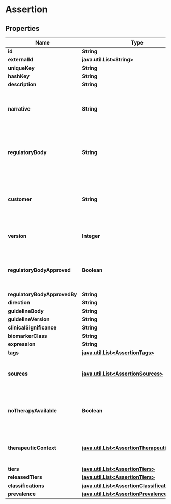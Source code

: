 # Assertion

## Properties
Name | Type | Description | Notes
------------ | ------------- | ------------- | -------------
**id** | **String** |  | 
**externalId** | **java.util.List&lt;String&gt;** |  |  [optional]
**uniqueKey** | **String** |  | 
**hashKey** | **String** |  | 
**description** | **String** |  |  [optional]
**narrative** | **String** | A human readeable narrative describing the assertion. |  [optional]
**regulatoryBody** | **String** | The regulatory body that has governance over this assertion. | 
**customer** | **String** | The customer identifier that has governance over this assertion. | 
**version** | **Integer** | The assertion set version number. | 
**regulatoryBodyApproved** | **Boolean** | If true, this assertion&#x27;s therapuetic context has regulatory approval. |  [optional]
**regulatoryBodyApprovedBy** | **String** |  |  [optional]
**direction** | **String** |  |  [optional]
**guidelineBody** | **String** |  |  [optional]
**guidelineVersion** | **String** |  |  [optional]
**clinicalSignificance** | **String** |  |  [optional]
**biomarkerClass** | **String** |  |  [optional]
**expression** | **String** |  |  [optional]
**tags** | [**java.util.List&lt;AssertionTags&gt;**](AssertionTags.md) |  |  [optional]
**sources** | [**java.util.List&lt;AssertionSources&gt;**](AssertionSources.md) | The supporting evidence for this assertion. |  [optional]
**noTherapyAvailable** | **Boolean** | If true, there is no therapy related to this assertion. |  [optional]
**therapeuticContext** | [**java.util.List&lt;AssertionTherapeuticContext&gt;**](AssertionTherapeuticContext.md) | The therapies associated with this assertion. |  [optional]
**tiers** | [**java.util.List&lt;AssertionTiers&gt;**](AssertionTiers.md) |  |  [optional]
**releasedTiers** | [**java.util.List&lt;AssertionTiers&gt;**](AssertionTiers.md) |  |  [optional]
**classifications** | [**java.util.List&lt;AssertionClassifications&gt;**](AssertionClassifications.md) |  |  [optional]
**prevalence** | [**java.util.List&lt;AssertionPrevalence&gt;**](AssertionPrevalence.md) |  |  [optional]
